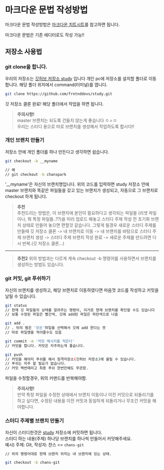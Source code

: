 # 마크다운 문법 작성방법
마크다운 문법 작성방법은 [마크다운 치트시트](https://github.com/adam-p/markdown-here/wiki/Markdown-Cheatsheet)를 참고하면 됩니다.

마크다운 문법은 기존 에디터로도 작성 가능!! 

## 저장소 사용법
### git clone을 합니다.
우리의 저장소는 [깃허브 저장소 study](https://github.com/frntnddevs/study) 입니다
개인 pc에 저장소를 설치할 폴더로 이동합니다. 해당 폴더 위치에서 command(터미널)를 엽니다.   

``` bash
git clone https://github.com/frntnddevs/study.git
```
깃 저장소 클론 완료! 해당 폴더에서 작업을 하면 됩니다.

>**주의사항!**   
>master 브랜치는 되도록 건들지 않는게 좋습니다 ㅇㅅㅇ  
>우리는 스터디 용으로 따로 브랜치를 생성해서 작업하도록 합시다!!

### 개인 브랜치 만들기
저장소 안에 개인 폴더를 하나 만든다고 생각하면 쉽습니다.

``` bash
git checkout -b __myname

// 예
// git checkout -b chanspark
```
'__myname'은 자신의 브랜치명입니다. 위의 코드를 입력하면 study 저장소 안에 master 브랜치와 똑같은 파일들을 갖고 있는 브랜치가 생성되고, 자동으로 그 브랜치로 checkout 하게 됩니다.

>**추천**  
>추천드리는 방법은, 이 브랜치에 본인이 필요하다고 생각되는 파일들 (리셋 파일이나, 뭐 특정 파일들..??)을 미리 업로드 해놓고 스터디 주제 작성 전 초기화 브랜치 상태로 만들어 놓으면 편할것 같습니다. 그렇게 될경우 새로운 스터디 주제를 만들때 깃 저장소 클론 -> 내 브랜치로 이동 -> 내 브랜치를 바탕으로 스터디 주제 브랜치 생성 -> 스터디 주제 브랜치 작성 완료 -> 새로운 주제를 만드려면 다시 반복.(깃 저장소 클론...)
  
-----

>**추천2**
>위의 방법과는 다르게 계속 checkout -b 명령어를 사용하면서 브랜치를 생성하는 방법도 있습니다.

### git 커밋, git 푸쉬하기
자신의 브랜치를 생성하고, 해당 브랜치로 이동하였다면 마음껏 코드를 작성하고 커밋을 날릴 수 있습니다.

``` bash
git status
// 현재 깃 파일들의 상태를 알려주는 명령어, 이거로 현재 브랜치를 확인할 수도 있습니다
// 보통 수정된 파일은 빨간색, 깃에 add된 파일은 파란색으로 나옴

git add .
// . 뒤의 쩜은 '모든'파일을 선택해서 깃에 add 한다는 뜻
// 따로 파일명을 적어줄수도 있음

git commit -m '커밋 메시지를 적은다'
// 커밋을 합니다. 커밋은 자주하는게 좋습니다.

git push
// 커밋을 해야지 푸쉬를 해서 원격저장소(깃허브 저장소)에 올릴 수 있습니다.
// 푸쉬는 자주 할 필요가 없습니다.
// 커밋 백번때리고 최종 푸쉬 한번만해도 무관함.

```

파일을 수정할경우, 위의 커맨드를 반복해야함. 

>**주의사항!**  
>만약 특정 파일을 수정한 상태에서 브랜치 이동이나 이전 커밋으로 되돌리기를 하고 싶다면, 수정된 내용을 이전 커밋과 동일하게 되돌리거나 무조건 커밋을 해야합니다. 


### 스터디 주제별 브랜치 만들기
자신이 스터디한것은 [study](https://github.com/frntnddevs/study) 저장소에 커밋하면 됩니다.  
스터디 하는 내용(주제) 하나당 브랜치를 하나씩 만들어서 커밋해주세요.  
예시) 주제: Git, 작성자: 찬스 == `chans-git`


``` bash
// 위의 명령어대로 현재 브랜치 위치는 내 브랜치에 있는 상태.

git checkout -b chans-git

```





